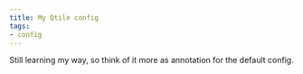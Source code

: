 ```yaml
---
title: My Qtile config
tags:
- config
---
```


Still learning my way, so think of it more as annotation for the default config.
